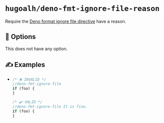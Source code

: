 # `hugoalh/deno-fmt-ignore-file-reason`

Require the [Deno format ignore file directive][deno-directive-fmt-ignore] have a reason.

## 🔧 Options

This does not have any option.

## ✍️ Examples

- ```ts
  /* ❌ INVALID */
  //deno-fmt-ignore-file
  if (foo) {
  }

  /* ✔️ VALID */
  //deno-fmt-ignore-file It is fine.
  if (foo) {
  }
  ```

[deno-directive-fmt-ignore]: https://docs.deno.com/runtime/reference/cli/fmt/#ignoring-code
